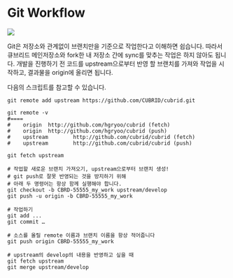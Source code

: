 # Git Workflow

![](https://lh5.googleusercontent.com/XZvedMM9PA2nvydPhUcphwPIlRTP104GSxHopy_stO59UiSN6OznqbP3m4LwCH3dWViA5V5JztJf1cfNxW4k1qYUpV60DOUrQv0yCR80xqmNAYJvW5P3LxWSeZUdvGKVKrCbfoyE)

Git은 저장소와 관계없이 브랜치만을 기준으로 작업한다고 이해하면 쉽습니다. 따라서 큐브리드 메인저장소와 fork한 내 저장소 간에 sync를 맞추는 작업은 하지 않아도 됩니다. 개발을 진행하기 전 코드를 upstream으로부터 반영 할 브랜치를 가져와 작업을 시작하고, 결과물을 origin에 올리면 됩니다.

다음의 스크립트를 참고할 수 있습니다.

```text
git remote add upstream https://github.com/CUBRID/cubrid.git

git remote -v
#====
#    origin  http://github.com/hgryoo/cubrid (fetch)
#    origin  http://github.com/hgryoo/cubrid (push)
#    upstream        http://github.com/cubrid/cubrid (fetch)
#    upstream        http://github.com/cubrid/cubrid (push)

git fetch upstream

# 작업할 새로운 브랜치 가져오기, upstream으로부터 브랜치 생성!
# git push로 잘못 반영되는 것을 방지하기 위해 
# 아래 두 명령어는 항상 함께 실행해야 합니다.
git checkout -b CBRD-55555_my_work upstream/develop
git push -u origin -b CBRD-55555_my_work

# 작업하기
git add ...
git commit …

# 소스를 올릴 remote 이름과 브랜치 이름을 항상 적어줍니다
git push origin CBRD-55555_my_work

# upstream의 develop의 내용을 반영하고 싶을 때
git fetch upstream
git merge upstream/develop
```

